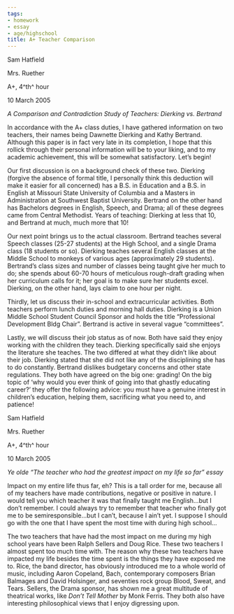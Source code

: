 ```yaml
---
tags:
- homework
- essay
- age/highschool
title: A+ Teacher Comparison
---
```


Sam Hatfield

Mrs. Ruether

A+, 4^th^ hour

10 March 2005

*A Comparison and Contradiction Study of Teachers: Dierking vs. Bertrand*

In accordance with the A+ class duties, I have gathered information on two teachers, their names being Dawnette Dierking and Kathy Bertrand. Although this paper is in fact very late in its completion, I hope that this rollick through their personal information will be to your liking, and to my academic achievement, this will be somewhat satisfactory. Let’s begin!

Our first discussion is on a background check of these two. Dierking (forgive the absence of formal title, I personally think this deduction will make it easier for all concerned) has a B.S. in Education and a B.S. in English at Missouri State University of Columbia and a Masters in Administration at Southwest Baptist University. Bertrand on the other hand has Bachelors degrees in English, Speech, and Drama; all of these degrees came from Central Methodist. Years of teaching: Dierking at less that 10, and Bertrand at much, much more that 10!

Our next point brings us to the actual classroom. Bertrand teaches several Speech classes (25-27 students) at the High School, and a single Drama class (18 students or so). Dierking teaches several English classes at the Middle School to monkeys of various ages (approximately 29 students). Bertrand’s class sizes and number of classes being taught give her much to do; she spends about 60-70 hours of meticulous rough-draft grading when her curriculum calls for it; her goal is to make sure her students excel. Dierking, on the other hand, lays claim to one hour per night.

Thirdly, let us discuss their in-school and extracurricular activities. Both teachers perform lunch duties and morning hall duties. Dierking is a Union Middle School Student Council Sponsor and holds the title “Professional Development Bldg Chair”. Bertrand is active in several vague “committees”.

Lastly, we will discuss their job status as of now. Both have said they enjoy working with the children they teach. Dierking specifically said she enjoys the literature she teaches. The two differed at what they didn’t like about their job. Dierking stated that she did not like any of the disciplining she has to do constantly. Bertrand dislikes budgetary concerns and other state regulations. They both have agreed on the big one: grading! On the big topic of ‘why would you ever think of going into that ghastly educating career?’ they offer the following advice: you must have a genuine interest in children’s education, helping them, sacrificing what you need to, and patience!

Sam Hatfield

Mrs. Ruether

A+, 4^th^ hour

10 March 2005

*Ye olde “The teacher who had the greatest impact on my life so far” essay*

Impact on my entire life thus far, eh? This is a tall order for me, because all of my teachers have made contributions, negative or positive in nature. I would tell you which teacher it was that finally taught me English…but I don’t remember. I could always try to remember that teacher who finally got me to be semiresponsible…but I can’t, because I ain’t yet. I suppose I should go with the one that I have spent the most time with during high school…

The two teachers that have had the most impact on me during my high school years have been Ralph Sellers and Doug Rice. These two teachers I almost spent too much time with. The reason why these two teachers have impacted my life besides the time spent is the things they have exposed me to. Rice, the band director, has obviously introduced me to a whole world of music, including Aaron Copeland, Bach, contemporary composers Brian Balmages and David Holsinger, and seventies rock group Blood, Sweat, and Tears. Sellers, the Drama sponsor, has shown me a great multitude of theatrical works, like *Don’t Tell Mother* by Monk Ferris. They both also have interesting philosophical views that I enjoy digressing upon.
